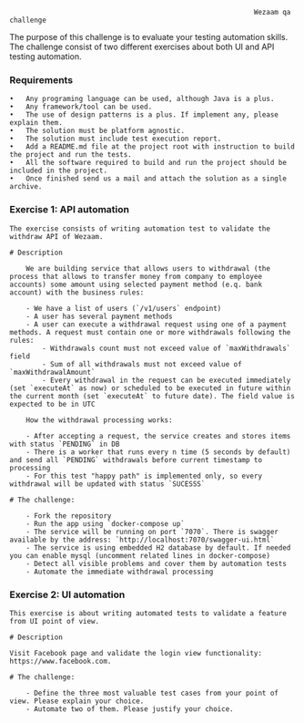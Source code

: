																Wezaam qa challenge
													
The purpose of this challenge is to evaluate your testing automation skills. The challenge consist of two different exercises about both UI and API testing automation.

### Requirements
	•	Any programing language can be used, although Java is a plus.
	•	Any framework/tool can be used.
	•	The use of design patterns is a plus. If implement any, please explain them.
	•	The solution must be platform agnostic.
	•	The solution must include test execution report.
	•	Add a README.md file at the project root with instruction to build the project and run the tests.
	•	All the software required to build and run the project should be included in the project.
	•	Once finished send us a mail and attach the solution as a single archive.


	
### Exercise 1: API automation

	The exercise consists of writing automation test to validate the withdraw API of Wezaam.

	# Description
	
		We are building service that allows users to withdrawal (the process that allows to transfer money from company to employee accounts) some amount using selected payment method (e.q. bank account) with the business rules:

		- We have a list of users (`/v1/users` endpoint)
		- A user has several payment methods
		- A user can execute a withdrawal request using one of a payment methods. A request must contain one or more withdrawals following the rules:
			- Withdrawals count must not exceed value of `maxWithdrawals` field
			- Sum of all withdrawals must not exceed value of `maxWithdrawalAmount`
			- Every withdrawal in the request can be executed immediately (set `executeAt` as now) or scheduled to be executed in future within the current month (set `executeAt` to future date). The field value is expected to be in UTC

		How the withdrawal processing works:

		- After accepting a request, the service creates and stores items with status `PENDING` in DB
		- There is a worker that runs every n time (5 seconds by default) and send all `PENDING` withdrawals before current timestamp to processing
		- For this test "happy path" is implemented only, so every withdrawal will be updated with status `SUCESSS`

	# The challenge:
	
		- Fork the repository
		- Run the app using `docker-compose up`
		- The service will be running on port `7070`. There is swagger available by the address: `http://localhost:7070/swagger-ui.html`
		- The service is using embedded H2 database by default. If needed you can enable mysql (uncomment related lines in docker-compose)
		- Detect all visible problems and cover them by automation tests
		- Automate the immediate withdrawal processing


### Exercise 2: UI automation

	This exercise is about writing automated tests to validate a feature from UI point of view.

	# Description
	
	Visit Facebook page and validate the login view functionality: https://www.facebook.com.

	# The challenge:
	
		- Define the three most valuable test cases from your point of view. Please explain your choice.
		- Automate two of them. Please justify your choice.


